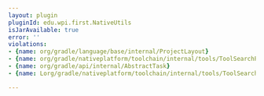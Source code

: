 ```yaml
---
layout: plugin
pluginId: edu.wpi.first.NativeUtils
isJarAvailable: true
error: ''
violations:
- {name: org/gradle/language/base/internal/ProjectLayout}
- {name: org/gradle/nativeplatform/toolchain/internal/tools/ToolSearchPath}
- {name: org/gradle/api/internal/AbstractTask}
- {name: Lorg/gradle/nativeplatform/toolchain/internal/tools/ToolSearchPath;}

---
```

